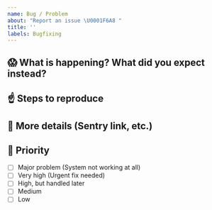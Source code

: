 ```yaml
---
name: Bug / Problem
about: "Report an issue \U0001F6A8 "
title: ''
labels: Bugfixing
---
```


## 😱 What is happening? What did you expect instead?

## ☝️ Steps to reproduce

## 🐛 More details (Sentry link, etc.)

## 🚨 Priority

- [ ] Major problem (System not working at all)
- [ ] Very high (Urgent fix needed)
- [ ] High, but handled later
- [ ] Medium
- [ ] Low
